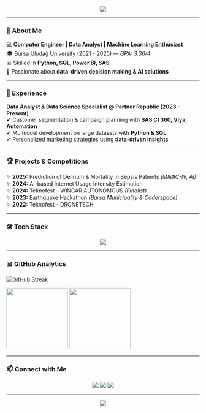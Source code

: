 <!-- Profil Banner -->
<p align="center">
  <img src="https://capsule-render.vercel.app/api?type=waving&color=8e2de2&height=180&section=header&text=Hi%20I'm%20Edanur%20Yıldız%20👩‍💻&fontSize=35&fontColor=fff&animation=twinkling&fontAlignY=35"/>
</p>

---

### 🌸 About Me  
💻 **Computer Engineer | Data Analyst | Machine Learning Enthusiast**  
🎓 Bursa Uludağ University (2021 - 2025) — *GPA: 3.36/4*  
📊 Skilled in **Python, SQL, Power BI, SAS**  
🚀 Passionate about **data-driven decision making & AI solutions**  

---

### 💼 Experience  
**Data Analyst & Data Science Specialist @ Partner Republic (2023 - Present)**  
✔ Customer segmentation & campaign planning with **SAS CI 360, Viya, Automation**  
✔ ML model development on large datasets with **Python & SQL**  
✔ Personalized marketing strategies using **data-driven insights**  

---

### 🏆 Projects & Competitions  
✨ **2025:** Prediction of Delirium & Mortality in Sepsis Patients *(MIMIC-IV, AI)*  
✨ **2024:** AI-based Internet Usage Intensity Estimation  
✨ **2024:** Teknofest – WINCAR AUTONOMOUS *(Finalist)*  
✨ **2023:** Earthquake Hackathon *(Bursa Municipality & Coderspace)*  
✨ **2022:** Teknofest – DRONETECH  

---

### 🛠 Tech Stack  
<p align="center">
  <img src="https://skillicons.dev/icons?i=python,sql,powerbi,git,github,docker,tensorflow,pytorch,c,cs,html,css&theme=dark" />
</p>

---

### 📊 GitHub Analytics  
<p align="center">

<!-- ✅ Senin koyduğun streak kart (asla değiştirmedim) -->
[![GitHub Streak](https://streak-stats.demolab.com?user=edayildizz&theme=tokyonight&hide_border=YANLI%C5%9E&short_numbers=YANLI%C5%9E&card_width=900)](https://git.io/streak-stats)

<!-- Contributions kartı (uyumlu: tokyonight, border_radius=3) -->
<img src="https://github-readme-stats.vercel.app/api?username=edanuryildizz&show_icons=true&theme=tokyonight&hide_border=true&border_radius=3" height="160" />

<!-- Top Languages kartı (uyumlu: tokyonight, border_radius=3) -->
<img src="https://github-readme-stats.vercel.app/api/top-langs/?username=edanuryildizz&layout=compact&theme=tokyonight&hide_border=true&border_radius=3" height="160"/>

</p>

---

### 📫 Connect with Me  
<p align="center">
  <a href="mailto:yildizedanur789@gmail.com"><img src="https://img.shields.io/badge/Email-8e2de2?style=for-the-badge&logo=gmail&logoColor=white"/></a>
  <a href="https://www.linkedin.com/in/edanuryildiz11/"><img src="https://img.shields.io/badge/LinkedIn-4a00e0?style=for-the-badge&logo=linkedin&logoColor=white"/></a>
  <a href="https://github.com/edanuryildizz"><img src="https://img.shields.io/badge/GitHub-24292f?style=for-the-badge&logo=github&logoColor=white"/></a>
</p>

---

<!-- Footer -->
<p align="center">
  <img src="https://capsule-render.vercel.app/api?type=waving&color=4a00e0&height=120&section=footer"/>
</p>
